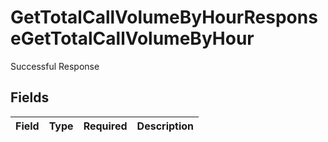 # GetTotalCallVolumeByHourResponseGetTotalCallVolumeByHour

Successful Response


## Fields

| Field       | Type        | Required    | Description |
| ----------- | ----------- | ----------- | ----------- |